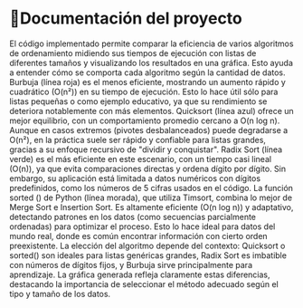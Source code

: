 # 📝Documentación del proyecto
El código implementado permite comparar la eficiencia de varios algoritmos de ordenamiento midiendo sus tiempos de ejecución con listas de diferentes tamaños y visualizando los resultados en una gráfica. Esto ayuda a entender cómo se comporta cada algoritmo según la cantidad de datos.
Burbuja (línea roja) es el menos eficiente, mostrando un aumento rápido y cuadrático (O(n²)) en su tiempo de ejecución. Esto lo hace útil sólo para listas pequeñas o como ejemplo educativo, ya que su rendimiento se deteriora notablemente con más elementos.
Quicksort (línea azul) ofrece un mejor equilibrio, con un comportamiento promedio cercano a O(n log n). Aunque en casos extremos (pivotes desbalanceados) puede degradarse a O(n²), en la práctica suele ser rápido y confiable para listas grandes, gracias a su enfoque recursivo de "dividir y conquistar".
Radix Sort (línea verde) es el más eficiente en este escenario, con un tiempo casi lineal (O(n)), ya que evita comparaciones directas y ordena dígito por dígito. Sin embargo, su aplicación está limitada a datos numéricos con dígitos predefinidos, como los números de 5 cifras usados en el código.
La función sorted () de Python (línea morada), que utiliza Timsort, combina lo mejor de Merge Sort e Insertion Sort. Es altamente eficiente (O(n log n)) y adaptativo, detectando patrones en los datos (como secuencias parcialmente ordenadas) para optimizar el proceso. Esto lo hace ideal para datos del mundo real, donde es común encontrar información con cierto orden preexistente.
 La elección del algoritmo depende del contexto: Quicksort o sorted() son ideales para listas genéricas grandes, Radix Sort es imbatible con números de dígitos fijos, y Burbuja sirve principalmente para aprendizaje. La gráfica generada refleja claramente estas diferencias, destacando la importancia de seleccionar el método adecuado según el tipo y tamaño de los datos.
